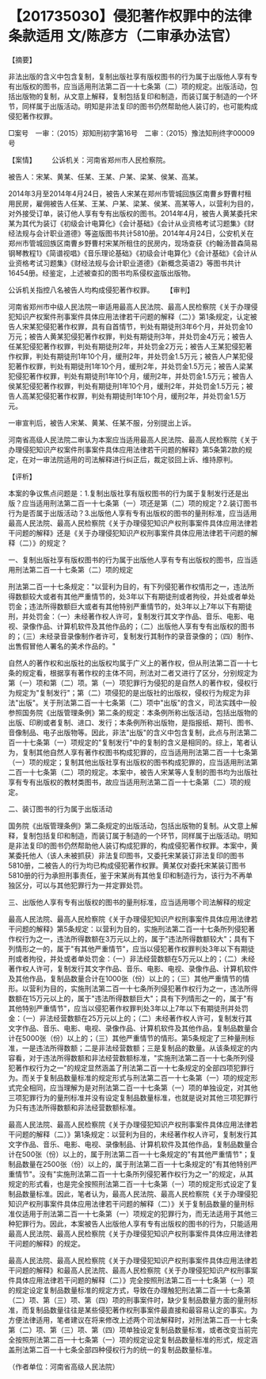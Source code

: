 # 【201735030】侵犯著作权罪中的法律条款适用 文/陈彦方（二审承办法官）

【摘要】

非法出版的含义中包含复制，复制出版社享有版权图书的行为属于出版他人享有专有出版权的图书，应当适用刑法第二百一十七条第（二）项的规定。出版活动，包括出版物的复制，从文意上解释，复制包括复印和制造，而装订属于制造的一个环节，同样属于出版活动。明知是非法复印的图书仍然帮助他人装订的，也可能构成侵犯著作权罪。

□案号　一审：（2015）郑知刑初字第16号　二审：（2015）豫法知刑终字00009号

【案情】 　　公诉机关：河南省郑州市人民检察院。

被告人：宋某、黄某、任某、王某、户某、梁某、侯某、高某。

2014年3月至2014年4月24日，被告人宋某在郑州市管城回族区南曹乡野曹村租用民房，雇佣被告人任某、王某、户某、梁某、侯某、高某等人，以营利为目的，对外接受订单，装订他人享有专有出版权的图书。2014年4月，被告人黄某委托宋某为其代为装订《初级会计电算化》《会计基础》《会计从业资格考试习题集》《财经法规与会计职业道德》等盗版图书共计5810册。2014年4月24日，公安机关在郑州市管城回族区南曹乡野曹村宋某所租住的民房内，现场查获《约翰汤普森简易钢琴教程1》《简谱视唱》《音乐理论基础》《初级会计电算化》《会计基础》《会计从业资格考试习题集》《财经法规与会计职业道德》《新概念英语2》等图书共计16454册。经鉴定，上述被查扣的图书均系侵权盗版出版物。

公诉机关指控八名被告人均构成侵犯著作权罪。 　　【审判】

河南省郑州市中级人民法院一审适用最高人民法院、最高人民检察院《关于办理侵犯知识产权案件刑事案件具体应用法律若干问题的解释（二）》第1条规定，认定被告人宋某犯侵犯著作权罪，具有自首情节，判处有期徒刑3年6个月，并处罚金10万元；被告人黄某犯侵犯著作权罪，判处有期徒刑3年，并处罚金4万元；被告人任某犯侵犯著作权罪，判处有期徒刑2年，并处罚金2万元；被告人王某犯侵犯著作权罪，判处有期徒刑1年10个月，缓刑2年，并处罚金1.5万元；被告人户某犯侵犯著作权罪，判处有期徒刑1年10个月，缓刑2年，并处罚金1.5万元；被告人梁某犯侵犯著作权罪，判处有期徒刑1年10个月，缓刑2年，并处罚金1.5万元；被告人侯某犯侵犯著作权罪，判处有期徒刑1年10个月，缓刑2年，并处罚金1.5万元；被告人高某犯侵犯著作权罪，判处有期徒刑1年10个月，缓刑2年，并处罚金1.5万元。

一审宣判后，被告人宋某、黄某、任某不服，分别提出上诉。

河南省高级人民法院二审认为本案应当适用最高人民法院、最高人民检察院《关于办理侵犯知识产权案件刑事案件具体应用法律若干问题的解释》第5条第2款的规定，在对一审法院适用的司法解释进行纠正后，裁定驳回上诉、维持原判。

【评析】

本案的争议焦点问题是：1.复制出版社享有版权图书的行为属于复制发行还是出版？应当适用刑法第二百一十七条第（一）项还是第（二）项的规定？2.装订图书行为是否属于出版活动？3.出版他人享有专有出版权的图书的量刑标准，应当适用最高人民法院、最高人民检察院《关于办理侵犯知识产权刑事案件具体应用法律若干问题的解释》还是《关于办理侵犯知识产权刑事案件具体应用法律若干问题的解释（二）》的规定？

一、复制出版社享有版权图书的行为属于出版他人享有专有出版权的图书，应当适用刑法第二百一十七条第（二）项的规定

刑法第二百一十七条规定："以营利为目的，有下列侵犯著作权情形之一，违法所得数额较大或者有其他严重情节的，处3年以下有期徒刑或者拘役，并处或者单处罚金；违法所得数额巨大或者有其他特别严重情节的，处3年以上7年以下有期徒刑，并处罚金：（一）未经著作权人许可，复制发行其文字作品、音乐、电影、电视、录像作品、计算机软件及其他作品的；（二）出版他人享有专有出版权的图书的；（三）未经录音录像制作者许可，复制发行其制作的录音录像的；（四）制作、出售假冒他人署名的美术作品的。"

自然人的著作权和出版社的出版权均属于广义上的著作权，但从刑法第二百一十七条的规定看，根据享有著作权的主体不同，刑法对二者又进行了区分，分别规定为第（一）项和第（二）项。第（一）项犯罪行为侵犯的是自然人的著作权，侵权行为规定为"复制发行"；第（二）项侵犯的是出版社的出版权，侵权行为规定为非法"出版"。关于刑法第二百一十七条第（二）项中"出版"的含义，司法实践中一般参照国务院《出版管理条例》第二条的规定：本条例所称出版活动，包括出版物的出版、印刷或者复制、进口、发行；本条例所称出版物，是指报纸、期刊、图书、音像制品、电子出版物等。因此，非法"出版"的含义中包含复制，此点与刑法第二百一十七条第（一）项规定的"复制发行"中的复制的含义是相同的。综上，笔者认为，复制其他自然人享有著作权图书构成犯罪的，应当适用刑法第二百一十七条第（一）项的规定；复制其他出版社享有出版权的图书构成犯罪的，应当适用刑法第二百一十七条第（二）项的规定。本案中，被告人宋某等人复制的图书均为出版社享有专有出版权的教材类图书，故应当适用刑法第二百一十七条第（二）项的规定。

二、装订图书的行为属于出版活动

国务院《出版管理条例》第二条规定的出版活动，包括出版物的复制。从文意上解释，复制包括复印和制造，而装订属于制造的一个环节，同样属于出版活动。明知是非法复印的图书仍然帮助他人装订构成犯罪的，构成侵犯著作权罪。本案中，黄某委托他人（该人未被抓获）非法复印图书，又委托宋某装订非法复印的图书5810册，二被告人的行为均已构成侵犯著作权罪。黄某仅对委托宋某装订图书5810册的行为承担刑事责任，鉴于宋某尚有其他复印和制造行为，该行为不再单独区分，可以与其他犯罪行为一并定罪处罚。

三、出版他人享有专有出版权的图书的量刑标准，应当适用哪个司法解释的规定

最高人民法院、最高人民检察院《关于办理侵犯知识产权刑事案件具体应用法律若干问题的解释》第5条规定：以营利为目的，实施刑法第二百一十七条所列侵犯著作权行为之一，违法所得数额在3万元以上的，属于"违法所得数额较大"；具有下列情形之一的，属于"有其他严重情节"，应当以侵犯著作权罪判处3年以下有期徒刑或者拘役，并处或者单处罚金：（一）非法经营数额在5万元以上的；（二）未经著作权人许可，复制发行其文字作品、音乐、电影、电视、录像作品、计算机软件及其他作品，复制品数量合计在1000张（份）以上的；（三）其他严重情节的情形。以营利为目的，实施刑法第二百一十七条所列侵犯著作权行为之一，违法所得数额在15万元以上的，属于"违法所得数额巨大"；具有下列情形之一的，属于"有其他特别严重情节"，应当以侵犯著作权罪判处3年以上7年以下有期徒刑并处罚金：（一）非法经营数额在25万元以上的；（二）未经著作权人许可，复制发行其文字作品、音乐、电影、电视、录像作品、计算机软件及其他作品，复制品数量合计在5000张（份）以上的；（三）其他严重情节的情形。第5条规定了三种量刑标准，一是违法所得数额；二是非法经营数额；三是复制品的数量。从该条规定的内容看，对于违法所得数额和非法经营数额标准，"实施刑法第二百一十七条所列侵犯著作权行为之一"的规定显然涵盖了刑法第二百一十七条规定的全部四项犯罪行为。而关于复制品数量标准的规定形式与刑法第二百一十七条第（一）项的规定形式完全相同，应当理解为是对刑法第二百一十七条第（一）项的单独设定，对其他三项犯罪行为的量刑标准并没有设定复制品数量标准，也就是说对其他三项犯罪行为只有违法所得数额和非法经营数额标准。

最高人民法院、最高人民检察院《关于办理侵犯知识产权刑事案件具体应用法律若干问题的解释（二）》第1条规定：以营利为目的，未经著作权人许可，复制发行其文字作品、音乐、电影、电视、录像制品、计算机软件及其他作品，复制品数量合计在500张（份）以上的，属于刑法第二百一十七条规定的"有其他严重情节"；复制品数量在2500张（份）以上的，属于刑法第二百一十七条规定的"有其他特别严重情节"。没有"实施刑法第二百一十七条所列侵犯著作权行为之一"的规定，从其规定的形式看，也是完全按照刑法第二百一十七条第（一）项的规定形式设定了复制品数量标准。因此，笔者认为，最高人民法院、最高人民检察院《关于办理侵犯知识产权刑事案件具体应用法律若干问题的解释（二）》关于复制品数量的量刑标准仅适用于刑法第二百一十七条第（一）项规定的犯罪行为，而无法适用于其他三种犯罪行为。因此，本案被告人出版他人享有专有出版权的图书的行为，只能适用最高人民法院、最高人民检察院《关于办理侵犯知识产权刑事案件具体应用法律若干问题的解释》的规定。

最高人民法院、最高人民检察院《关于办理侵犯知识产权刑事案件具体应用法律若干问题的解释》和最高人民法院、最高人民检察院《关于办理侵犯知识产权刑事案件具体应用法律若干问题的解释（二）》完全按照刑法第二百一十七条第（一）项的规定设定复制品数量标准的规定方式，导致在办理触犯刑法第二百一十七条第（二）项、第（三）项、第（四）项的刑事案件时，缺少复制品数量方面的量刑标准，而复制品数量往往是某些侵犯著作权刑事案件最直接和最容易认定的事实。为方便法律适用，笔者建议在将来修改上述两个司法解释时，对刑法第二百一十七条第（二）项、第（三）项、第（四）项单独设定复制品数量标准，或者改变当前完全按照刑法第二百一十七条第（一）项的规定设定复制品数量标准的形式，规定涵盖刑法第二百一十七条全部四种侵权行为的统一的复制品数量标准。

（作者单位：河南省高级人民法院）